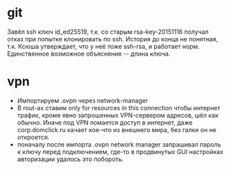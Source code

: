 # git

Завёл ssh ключ id_ed25519, т.к. со старым rsa-key-20151116 получал отказ при
попытке клонировать по ssh.
История до конца не понятная, т.к. Ксюша утверждает, что у неё тоже ssh-rsa,
и работает норм. Единственное возможное объяснение -- длина ключа.

# vpn

- Импортируем .ovpn через network-manager
- В rout-ах ставим only for resources in this connection
  чтобы интернет трафик, кроме явно запрошенных VPN-сервером адресов, шёл
  как обычно. Иначе под VPN ломается доступ в интернет, даже corp.domclick.ru
  качает кое-что из внешнего мира, без галки он не откроется.
- поначалу после импорта .ovpn network manager запрашивал пароль к ключу
  перед подключением, где-то в продвинутых GUI настройках авторизации удалось
  это побороть.
